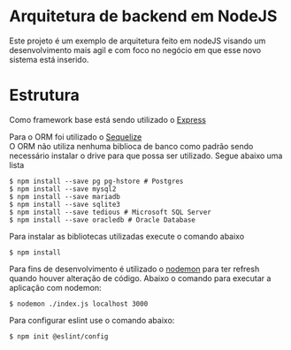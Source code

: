 # Arquitetura de backend em NodeJS

Este projeto é um exemplo de arquitetura feito em nodeJS visando um desenvolvimento mais agil e com foco no negócio em que esse novo sistema está inserido.

# Estrutura
Como framework base está sendo utilizado o [Express](https://expressjs.com/)


Para o ORM foi utilizado o [Sequelize](https://sequelize.org/)
<br />
O ORM não utiliza nenhuma biblioca de banco como padrão sendo necessário instalar o drive para que possa ser utilizado. Segue abaixo uma lista <br/>


```
$ npm install --save pg pg-hstore # Postgres
$ npm install --save mysql2
$ npm install --save mariadb
$ npm install --save sqlite3
$ npm install --save tedious # Microsoft SQL Server
$ npm install --save oracledb # Oracle Database
```

Para instalar as bibliotecas utilizadas execute o comando abaixo
```
$ npm install
```

Para fins de desenvolvimento é utilizado o [nodemon](https://nodemon.io/) para ter refresh quando houver alteração de código.
Abaixo o comando para executar a aplicação com nodemon:
```
$ nodemon ./index.js localhost 3000
```

Para configurar eslint use o comando abaixo:
```
$ npm init @eslint/config
```